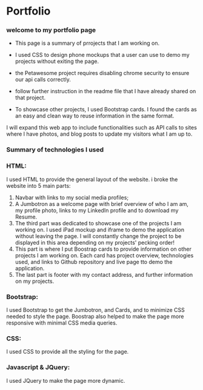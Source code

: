 # Portfolio

### welcome to my portfolio page

- This page is a summary of prrojects that I am working on. 

- I used CSS to design phone mockups that a user can use to demo my projects without exiting the page. 

- the Petawesome project requires disabling chrome security to ensure our api calls correctly. 
- follow further instruction in the readme file that I have already shared on that project. 

- To showcase other projects, I used Bootstrap cards. I found the cards as an easy and clean way to reuse information in the same format. 


I will expand this web app to include functionalities such as API calls to sites where I have photos, and blog posts to update my visitors what I am up to. 

### Summary of technologies I used 

### HTML:
I used HTML to provide the general layout of the website. 
i broke the website into 5 main parts: 

1. Navbar with links to my social media profiles;
2. A Jumbotron as a welcome page with brief overview of who I am am, my profile photo, links to my LinkedIn profile and to download my Resume. 
3. The third part was dedicated to showcase one of the projects I am working on. I used iPad mockup and iframe to demo the application without leaving the page. I will constantly change the project to be displayed in this area depending on my projects' pecking order! 
4. This part is where I put Boostrap cards to provide information on other projects I am working on. Each card has project overview, technologies used, and links to Github repository and live page tto demo the application. 
5. The last part is footer with my contact address, and further information on my projects.

### Bootstrap: 
I used Bootstrap to get the Jumbotron, and Cards, and to minimize CSS needed to style the page. 
Boostrap also helped to make the page more responsive with minimal CSS media queries. 

### CSS: 
I used CSS to provide all the styling for the page. 

### Javascript & JQuery: 
I used JQuery to make the page more dynamic.
